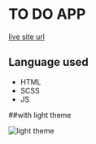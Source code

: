 # TO DO APP

[live site url](https://clever-heyrovsky-d0abf9.netlify.app/)

## Language used

* HTML
* SCSS
* JS

##with light theme

![light theme](https://imgur.com/1tCx0pV)

